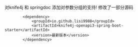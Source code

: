 对knife4j 和 springdoc 添加对参数分组的支持!
修改了一部分源码

```
		<dependency>
			<groupId>io.github.lisi9988</groupId>
			<artifactId>knife4j-openapi3-spring-boot-starter</artifactId>
			<version>最新版本</version>
		</dependency>
```